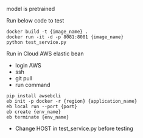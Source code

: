 model is pretrained

Run below code to test
```
docker build -t {image_name} .
docker run -it -d -p 8081:8081 {image_name}
python test_service.py
```

Run in Cloud AWS elastic bean
- login AWS
- ssh
- git pull
- run command
```
pip install awsebcli
eb init -p docker -r {region} {application_name}
eb local run --port {port}
eb create {env_name}
eb terminate {env_name}
```

- Change HOST in test_service.py before testing
